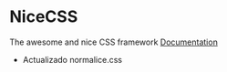 NiceCSS
========

The awesome and nice CSS framework
[Documentation](http://sosoviak.github.io/nicecss/)

- Actualizado normalice.css

